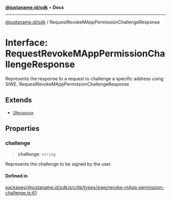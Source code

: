 [**@justaname.id/sdk**](../README.md) • **Docs**

***

[@justaname.id/sdk](../globals.md) / RequestRevokeMAppPermissionChallengeResponse

# Interface: RequestRevokeMAppPermissionChallengeResponse

Represents the response to a request to challenge a specific address using SIWE.
 RequestRevokeMAppPermissionChallengeResponse

## Extends

- [`IResponse`](IResponse.md)

## Properties

### challenge

> **challenge**: `string`

Represents the challenge to be signed by the user.

#### Defined in

[packages/@justaname.id/sdk/src/lib/types/siwe/revoke-mApp-permission-challenge.ts:61](https://github.com/JustaName-id/JustaName-sdk/blob/7430def13fc61cd3fc8b89d25e0869ee390cc2d0/packages/@justaname.id/sdk/src/lib/types/siwe/revoke-mApp-permission-challenge.ts#L61)
